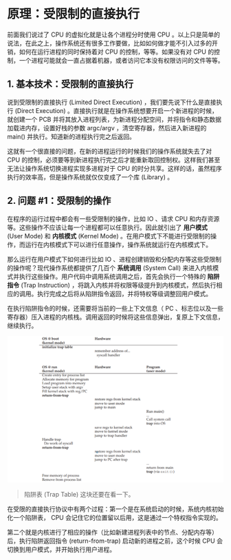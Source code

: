 # 原理：受限制的直接执行

前面我们说过了 CPU 的虚拟化就是让各个进程分时使用 CPU 。以上只是简单的说法，在此之上，操作系统还有很多工作要做，比如如何做才能不引入过多的开销，如何在运行进程的同时保持着对 CPU 的控制，等等。如果没有对 CPU 的控制，一个进程可能就会一直占据着机器，或者访问它本没有权限访问的文件等等。

## 1. 基本技术：受限制的直接执行

说到受限制的直接执行 (Limited Direct Execution) ，我们要先说下什么是直接执行 (Direct Execution) 。直接执行就是在操作系统想要开启一个新进程的时候，就创建一个 PCB 并将其放入进程列表，为新进程分配空间，并将指令和静态数据加载进内存，设置好栈的参数 argc/argv ，清空寄存器，然后进入新进程的 main() 并执行。知道新的进程执行完之后返回。

这就有一个很直接的问题，在新的进程运行的时候我们的操作系统就失去了对 CPU 的控制，必须要等到新进程执行完之后才能重新取回控制权。这样我们甚至无法让操作系统切换进程实现多进程对于 CPU 的时分共享。这样的话，虽然程序执行的效率高，但是操作系统就仅仅变成了一个库 (Library) 。

## 2. 问题 #1：受限制的操作

在程序的运行过程中都会有一些受限制的操作，比如 IO 、请求 CPU 和内存资源等。这些操作不应该让每一个进程都可以任意执行。因此就引出了 **用户模式** (User Mode) 和 **内核模式** (Kernel Mode) 。在用户模式下不能进行受限制的操作，而运行在内核模式下可以进行任意操作，操作系统就运行在内核模式下。

那么运行在用户模式下如何进行比如 IO 、进程创建销毁和分配内存等这些受限制的操作呢？现代操作系统都提供了几百个 **系统调用** (System Call) 来进入内核模式并执行这些操作。用户代码中调用系统调用之后，首先会执行一个特殊的 **陷阱指令** (Trap Instruction) ，将跳入内核并将权限等级提升到内核模式，然后执行相应的调用。执行完成之后将从陷阱指令返回，并将特权等级调整回用户模式。

在执行陷阱指令的时候，还需要将当前的一些上下文信息（ PC 、标志位以及一些寄存器）压入进程的内核栈。调用返回的时候将这些信息弹出，复原上下文信息，继续执行。

![](images/direct-execution/1.png)

> 陷阱表 (Trap Table) 这块还要在看一下。

在受限的直接执行协议中有两个过程：第一个是在系统启动的时候，系统内核初始化一个陷阱表， CPU 会记住它的位置留以后用，这是通过一个特权指令实现的。

第二个就是内核进行了相应的操作（比如新建进程列表中的节点、分配内存等）后，执行陷阱返回指令 (return-from-trap) 启动新的进程之前，这个时候 CPU 会切换到用户模式，并开始执行用户进程。